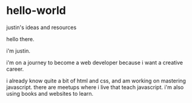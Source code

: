 # hello-world
justin's ideas and resources

hello there.

i'm justin.

i'm on a journey to become a web developer because i want a creative career. 

i already know quite a bit of html and css, and am working on mastering javascript. there are meetups where i live that teach javascript. i'm also using books and websites to learn. 
